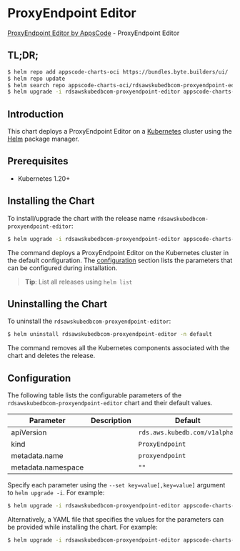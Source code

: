 # ProxyEndpoint Editor

[ProxyEndpoint Editor by AppsCode](https://appscode.com) - ProxyEndpoint Editor

## TL;DR;

```bash
$ helm repo add appscode-charts-oci https://bundles.byte.builders/ui/
$ helm repo update
$ helm search repo appscode-charts-oci/rdsawskubedbcom-proxyendpoint-editor --version=v0.13.0
$ helm upgrade -i rdsawskubedbcom-proxyendpoint-editor appscode-charts-oci/rdsawskubedbcom-proxyendpoint-editor -n default --create-namespace --version=v0.13.0
```

## Introduction

This chart deploys a ProxyEndpoint Editor on a [Kubernetes](http://kubernetes.io) cluster using the [Helm](https://helm.sh) package manager.

## Prerequisites

- Kubernetes 1.20+

## Installing the Chart

To install/upgrade the chart with the release name `rdsawskubedbcom-proxyendpoint-editor`:

```bash
$ helm upgrade -i rdsawskubedbcom-proxyendpoint-editor appscode-charts-oci/rdsawskubedbcom-proxyendpoint-editor -n default --create-namespace --version=v0.13.0
```

The command deploys a ProxyEndpoint Editor on the Kubernetes cluster in the default configuration. The [configuration](#configuration) section lists the parameters that can be configured during installation.

> **Tip**: List all releases using `helm list`

## Uninstalling the Chart

To uninstall the `rdsawskubedbcom-proxyendpoint-editor`:

```bash
$ helm uninstall rdsawskubedbcom-proxyendpoint-editor -n default
```

The command removes all the Kubernetes components associated with the chart and deletes the release.

## Configuration

The following table lists the configurable parameters of the `rdsawskubedbcom-proxyendpoint-editor` chart and their default values.

|     Parameter      | Description |                 Default                  |
|--------------------|-------------|------------------------------------------|
| apiVersion         |             | <code>rds.aws.kubedb.com/v1alpha1</code> |
| kind               |             | <code>ProxyEndpoint</code>               |
| metadata.name      |             | <code>proxyendpoint</code>               |
| metadata.namespace |             | <code>""</code>                          |


Specify each parameter using the `--set key=value[,key=value]` argument to `helm upgrade -i`. For example:

```bash
$ helm upgrade -i rdsawskubedbcom-proxyendpoint-editor appscode-charts-oci/rdsawskubedbcom-proxyendpoint-editor -n default --create-namespace --version=v0.13.0 --set apiVersion=rds.aws.kubedb.com/v1alpha1
```

Alternatively, a YAML file that specifies the values for the parameters can be provided while
installing the chart. For example:

```bash
$ helm upgrade -i rdsawskubedbcom-proxyendpoint-editor appscode-charts-oci/rdsawskubedbcom-proxyendpoint-editor -n default --create-namespace --version=v0.13.0 --values values.yaml
```

